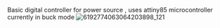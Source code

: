 Basic digital controller for power source , uses attiny85 microcontroller 
currently in buck mode
![6192774063064203898_121](https://github.com/user-attachments/assets/8402aaf9-00c0-4058-b526-f615f8110118)
